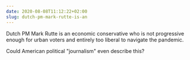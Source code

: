 ```yaml
---
date: 2020-08-08T11:12:22+02:00
slug: dutch-pm-mark-rutte-is-an
---
```

Dutch PM Mark Rutte is an economic conservative who is not progressive enough for urban voters and entirely too liberal to navigate the pandemic.

Could American political "journalism" even describe this?


